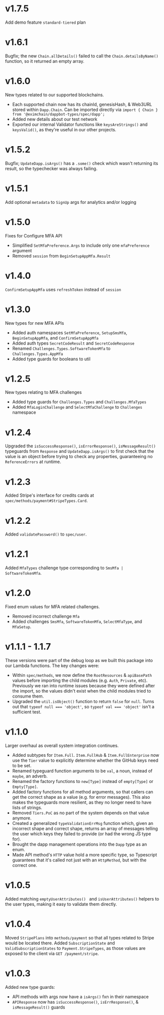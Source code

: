 # v1.7.5
Add demo feature `standard-tiered` plan

# v1.6.1
Bugfix; the new `Chain.allDetails()` failed to call the `Chain.detailsByName()` function, so it returned an empty array.

# v1.6.0
New types related to our supported blockchains.
- Each supported chain now has its chainId, genesisHash, & Web3URL stored within `Dapp.Chain`.  Can be imported directly via `import { Chain } from '@eximchain/dappbot-types/spec/dapp';`
- Added new details about our test network
- Exported our internal Validator functions like `keysAreStrings()` and `keysValid()`, as they're useful in our other projects.

# v1.5.2
Bugfix; `UpdateDapp.isArgs()` has a `.some()` check which wasn't returning its result, so the typechecker was always failing.

# v1.5.1
Add optional `metadata` to `SignUp` args for analytics and/or logging

# v1.5.0
Fixes for Configure MFA API
- Simplified `SetMfaPreference.Args` to include only one `mfaPreference` argument
- Removed `session` from `BeginSetupAppMfa.Result`

# v1.4.0
`ConfirmSetupAppMfa` uses `refreshToken` instead of `session`

# v1.3.0
New types for new MFA APIs
- Added auth namespaces `SetMfaPreference`, `SetupSmsMfa`, `BeginSetupAppMfa`, and `ConfirmSetupAppMfa`
- Added auth types `SecretCodeResult` and `SecretCodeResponse`
- Renamed `Challenges.Types.SoftwareTokenMfa` to `Challenges.Types.AppMfa`
- Added type guards for booleans to util

# v1.2.5
New types relating to MFA challenges
- Added type guards for `Challenges.Types` and `Challenges.MfaTypes`
- Added `MfaLoginChallenge` and `SelectMfaChallenge` to `Challenges` namespace

# v1.2.4
Upgraded the `isSuccessResponse()`, `isErrorResponse()`, `isMessageResult()` typeguards from `Response` and `UpdateDapp.isArgs()` to first check that the value is an object before trying to check any properties, guaranteeing no `ReferenceErrors` at runtime.

# v1.2.3
Added Stripe's interface for credits cards at `spec/methods/payment#StripeTypes.Card`.

# v1.2.2
Added `validatePassword()` to `spec/user`.

# v1.2.1
Added `MfaTypes` challenge type corresponding to `SmsMfa | SoftwareTokenMfa`.

# v1.2.0
Fixed enum values for MFA related challenges.
- Removed incorrect challenge `Mfa`
- Added challenges `SmsMfa`, `SoftwareTokenMfa`, `SelectMfaType`, and `MfaSetup`.

# v1.1.1 - 1.1.7
These versions were part of the debug loop as we built this package into our Lambda functions.  The key changes were:
- Within `spec/methods`, we now define the `RootResources` & `apiBasePath` values before importing the child modules (e.g. `Auth`, `Private`, etc).  Previously we ran into runtime issues because they were defined after the import, so the values didn't exist when the child modules tried to consume them.
- Upgraded the `util.isObject()` function to return `false` for `null`.  Turns out that `typeof null === 'object'`, so `typeof val === 'object'` isn't a sufficient test.

# v1.1.0
Larger overhaul as overall system integration continues.
- Added subtypes for `Item.Full`.  `Item.FullHub` & `Item.FullEnterprise` now use the `Tier` value to explicitly determine whether the GitHub keys need to be set.
- Renamed typeguard function arguments to be `val`, a noun, instead of `maybe`, an adverb.
- Renamed the factory functions to `new[Type]` instead of `empty[Type]` or `Empty[Type]`.
- Added factory functions for all method arguments, so that callers can get the correct shape as a value (e.g. for error messages).  This also makes the typeguards more resilient, as they no longer need to have lists of strings.
- Removed `Tiers.PoC` as no part of the system depends on that value anymore.
- Created a generalized `typeValidationErrMsg` function which, given an incorrect shape and correct shape, returns an array of messages telling the user which keys they failed to provide (or had the wrong JS type for).
- Brought the dapp management operations into the `Dapp` type as an enum.
- Made API method's `HTTP` value hold a more specific type, so Typescript guarantees that it's called not just with an `HttpMethod`, but with the correct one. 

# v1.0.5
Added matching `emptyUserAttributes() ` and `isUserAttributes()` helpers to the user types, making it easy to validate them directly.

# v1.0.4
Moved `StripePlans` into `methods/payment` so that all types related to Stripe would be located there.  Added `SubscriptionState` and `ValidSubscriptionStates` to `Payment.StripeTypes`, as those values are exposed to the client via `GET /payment/stripe`.

# v1.0.3
Added new type guards:
  - API methods with args now have a `isArgs()` fxn in their namespace
  - `APIResponse` now has `isSuccessResponse()`, `isErrResponse()`, & `isMessageResult()` guards